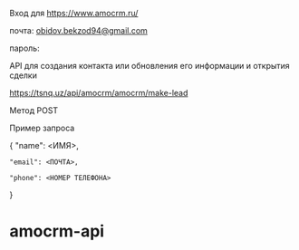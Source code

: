 
Вход для https://www.amocrm.ru/

почта: <obidov.bekzod94@gmail.com>

пароль: <amocrm>

API для создания контакта или обновления его информации и открытия сделки

https://tsnq.uz/api/amocrm/amocrm/make-lead

Метод POST

Пример запроса

{
    "name": <ИМЯ>,
    
    "email": <ПОЧТА>,
    
    "phone": <НОМЕР ТЕЛЕФОНА>
    
}

# amocrm-api
